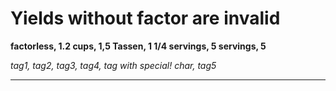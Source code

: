 # Yields without factor are invalid

**factorless, 1.2 cups, 1,5 Tassen, 1 1/4 servings, 5 servings, 5**

*tag1, tag2, tag3, tag4, tag with special! char, tag5*

---


